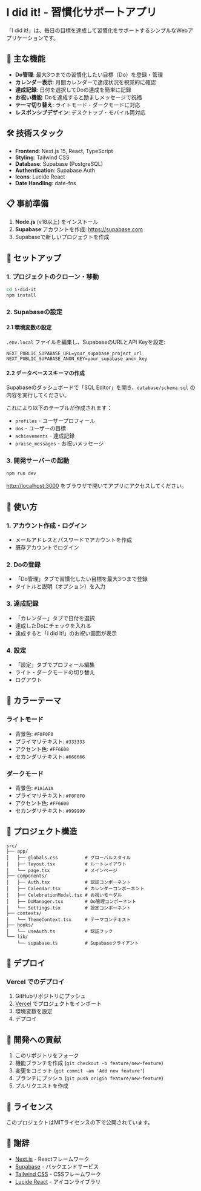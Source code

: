# I did it! - 習慣化サポートアプリ

「I did it!」は、毎日の目標を達成して習慣化をサポートするシンプルなWebアプリケーションです。

## 🌟 主な機能

- **Do管理**: 最大3つまでの習慣化したい目標（Do）を登録・管理
- **カレンダー表示**: 月間カレンダーで達成状況を視覚的に確認
- **達成記録**: 日付を選択してDoの達成を簡単に記録
- **お祝い機能**: Doを達成すると励ましメッセージで祝福
- **テーマ切り替え**: ライトモード・ダークモードに対応
- **レスポンシブデザイン**: デスクトップ・モバイル両対応

## 🛠️ 技術スタック

- **Frontend**: Next.js 15, React, TypeScript
- **Styling**: Tailwind CSS
- **Database**: Supabase (PostgreSQL)
- **Authentication**: Supabase Auth
- **Icons**: Lucide React
- **Date Handling**: date-fns

## 📋 事前準備

1. **Node.js** (v18以上) をインストール
2. **Supabase** アカウントを作成: https://supabase.com
3. Supabaseで新しいプロジェクトを作成

## 🚀 セットアップ

### 1. プロジェクトのクローン・移動

```bash
cd i-did-it
npm install
```

### 2. Supabaseの設定

#### 2.1 環境変数の設定

`.env.local` ファイルを編集し、SupabaseのURLとAPI Keyを設定:

```env
NEXT_PUBLIC_SUPABASE_URL=your_supabase_project_url
NEXT_PUBLIC_SUPABASE_ANON_KEY=your_supabase_anon_key
```

#### 2.2 データベーススキーマの作成

Supabaseのダッシュボードで「SQL Editor」を開き、`database/schema.sql` の内容を実行してください。

これにより以下のテーブルが作成されます：
- `profiles` - ユーザープロフィール
- `dos` - ユーザーの目標
- `achievements` - 達成記録
- `praise_messages` - お祝いメッセージ

### 3. 開発サーバーの起動

```bash
npm run dev
```

[http://localhost:3000](http://localhost:3000) をブラウザで開いてアプリにアクセスしてください。

## 📖 使い方

### 1. アカウント作成・ログイン
- メールアドレスとパスワードでアカウントを作成
- 既存アカウントでログイン

### 2. Doの登録
- 「Do管理」タブで習慣化したい目標を最大3つまで登録
- タイトルと説明（オプション）を入力

### 3. 達成記録
- 「カレンダー」タブで日付を選択
- 達成したDoにチェックを入れる
- 達成すると「I did it!」のお祝い画面が表示

### 4. 設定
- 「設定」タブでプロフィール編集
- ライト・ダークモードの切り替え
- ログアウト

## 🎨 カラーテーマ

### ライトモード
- 背景色: `#F0F0F0`
- プライマリテキスト: `#333333`
- アクセント色: `#FF6600`
- セカンダリテキスト: `#666666`

### ダークモード
- 背景色: `#1A1A1A`
- プライマリテキスト: `#F0F0F0`
- アクセント色: `#FF6600`
- セカンダリテキスト: `#999999`

## 📁 プロジェクト構造

```
src/
├── app/
│   ├── globals.css          # グローバルスタイル
│   ├── layout.tsx           # ルートレイアウト
│   └── page.tsx             # メインページ
├── components/
│   ├── Auth.tsx             # 認証コンポーネント
│   ├── Calendar.tsx         # カレンダーコンポーネント
│   ├── CelebrationModal.tsx # お祝いモーダル
│   ├── DoManager.tsx        # Do管理コンポーネント
│   └── Settings.tsx         # 設定コンポーネント
├── contexts/
│   └── ThemeContext.tsx     # テーマコンテキスト
├── hooks/
│   └── useAuth.ts           # 認証フック
└── lib/
    └── supabase.ts          # Supabaseクライアント
```

## 🚀 デプロイ

### Vercel でのデプロイ

1. GitHubリポジトリにプッシュ
2. [Vercel](https://vercel.com) でプロジェクトをインポート
3. 環境変数を設定
4. デプロイ

## 🤝 開発への貢献

1. このリポジトリをフォーク
2. 機能ブランチを作成 (`git checkout -b feature/new-feature`)
3. 変更をコミット (`git commit -am 'Add new feature'`)
4. ブランチにプッシュ (`git push origin feature/new-feature`)
5. プルリクエストを作成

## 📄 ライセンス

このプロジェクトはMITライセンスの下で公開されています。

## 🙏 謝辞

- [Next.js](https://nextjs.org/) - Reactフレームワーク
- [Supabase](https://supabase.com/) - バックエンドサービス
- [Tailwind CSS](https://tailwindcss.com/) - CSSフレームワーク
- [Lucide React](https://lucide.dev/) - アイコンライブラリ
